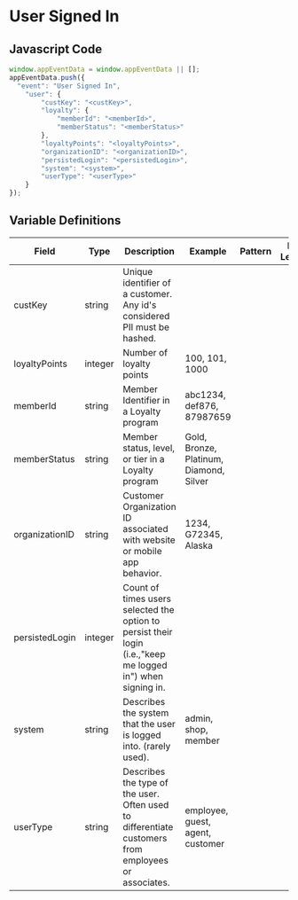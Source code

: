 # User Signed In

### 

## Javascript Code
```js
window.appEventData = window.appEventData || [];
appEventData.push({
  "event": "User Signed In",
    "user": {
        "custKey": "<custKey>",
        "loyalty": {
            "memberId": "<memberId>",
            "memberStatus": "<memberStatus>"
        },
        "loyaltyPoints": "<loyaltyPoints>",
        "organizationID": "<organizationID>",
        "persistedLogin": "<persistedLogin>",
        "system": "<system>",
        "userType": "<userType>"
    }
});
```

## Variable Definitions

|Field|Type|Description|Example|Pattern|Min Length|Max Length|Minimum|Maximum|Multiple Of|
| --- | --- | --- | --- | --- | --- | --- | --- | --- | --- |
|custKey|string|Unique identifier of a customer.  Any id's considered PII must be hashed. ||||||||
|loyaltyPoints|integer|Number of loyalty points |100, 101, 1000||||0|||
|memberId|string|Member Identifier in a Loyalty program|abc1234, def876, 87987659|||||||
|memberStatus|string|Member status, level, or tier in a Loyalty program|Gold, Bronze, Platinum, Diamond, Silver|||||||
|organizationID|string|Customer Organization ID associated with website or mobile app behavior.|1234, G72345, Alaska|||||||
|persistedLogin|integer|Count of times users selected the option to persist their login \(i.e.,"keep me logged in"\) when signing in.||||||||
|system|string|Describes the system that the user is logged into.  \(rarely used\). |admin, shop, member|||||||
|userType|string|Describes the type of the user.  Often used to differentiate customers from employees or associates. |employee, guest, agent, customer|||||||
